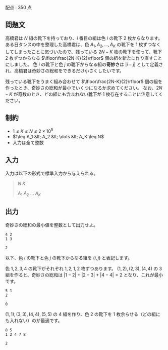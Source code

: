 配点 : $350$ 点

## 問題文

高橋君は $N$ 組の靴下を持っており、$i$ 番目の組は色 $i$ の靴下 $2$ 枚からなります。
ある日タンスの中を整理した高橋君は、色 $A_1,A_2,\dots,A_K$ の靴下を $1$ 枚ずつなくしてしまったことに気づいたので、残っている $2N-K$ 枚の靴下を使って、靴下 $2$ 枚ずつからなる $\lfloor\frac{2N-K}{2}\rfloor$ 個の組を新たに作り直すことにしました。
色 $i$ の靴下と色 $j$ の靴下からなる組の**奇妙さ**は $|i-j|$ として定義され、高橋君は奇妙さの総和をできるだけ小さくしたいです。

残っている靴下をうまく組み合わせて $\lfloor\frac{2N-K}{2}\rfloor$ 個の組を作ったとき、奇妙さの総和が最小でいくつになるか求めてください。
なお、$2N-K$ が奇数のとき、どの組にも含まれない靴下が $1$ 枚存在することに注意してください。

## 制約

- $1\leq K\leq N \leq 2\times 10^5$
- $1\leq A_1 &lt; A_2 &lt; \dots &lt; A_K \leq N$
- 入力は全て整数

## 入力

入力は以下の形式で標準入力から与えられる。

> $N$ $K$
> 
> $A_1$ $A_2$ $\dots$ $A_K$

## 出力

奇妙さの総和の最小値を整数として出力せよ。

```input1
4 2
1 3
```

```output1
2
```

以下、色 $i$ の靴下と色 $j$ の靴下からなる組を $(i,j)$ と表記します。

色 $1,2,3,4$ の靴下がそれぞれ $1,2,1,2$ 枚ずつあります。
$(1,2),(2,3),(4,4)$ の $3$ 組を作ると、奇妙さの総和は $|1-2|+|2-3|+|4-4|=2$ となり、これが最小です。

```input2
5 1
2
```

```output2
0
```

$(1,1),(3,3),(4,4),(5,5)$ の $4$ 組を作り、色 $2$ の靴下を $1$ 枚余らせる（どの組にも入れない）のが最適です。

```input3
8 5
1 2 4 7 8
```

```output3
2
```